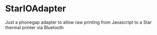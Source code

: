 StarIOAdapter
=============

Just a phonegap adapter to allow raw printing from Javascript to a Star thermal printer via Bluetooth
